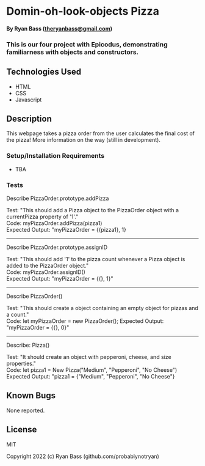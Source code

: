 
# Domin-oh-look-objects Pizza

#### By Ryan Bass (theryanbass@gmail.com)

### This is our four project with Epicodus, demonstrating familiarness with objects and constructors.

## Technologies Used

* HTML
* CSS
* Javascript  
  
## Description
This webpage takes a pizza order from the user calculates the final cost of the pizza! More information on the way (still in development).


### Setup/Installation Requirements
* TBA

 ### Tests  

Describe PizzaOrder.prototype.addPizza  

Test: "This should add a Pizza object to the PizzaOrder object with a currentPizza property of '1'."  
Code: myPizzaOrder.addPizza(pizza1)  
Expected Output: "myPizzaOrder = {{pizza1}, 1}

---

Describe PizzaOrder.prototype.assignID  

Test: "This should add '1' to the pizza count whenever a Pizza object is added to the PizzaOrder object."  
Code: myPizzaOrder.assignID()  
Expected Output: "myPizzaOrder = {{}, 1}"

---

Describe PizzaOrder()  

Test: "This should create a object containing an empty object for pizzas and a count."  
Code: let myPizzaOrder = new PizzaOrder();
Expected Output: "myPizzaOrder = {{}, 0}"

 ---

 Describe: Pizza()  

Test: "It should create an object with pepperoni, cheese, and size properties."  
Code: let pizza1 = New Pizza("Medium", "Pepperoni", "No Cheese")  
Expected Output: "pizza1 = {"Medium", "Pepperoni", "No Cheese"}
 

## Known Bugs

None reported.
  

## License

MIT

  

Copyright 2022 (c) Ryan Bass (github.com/probablynotryan)